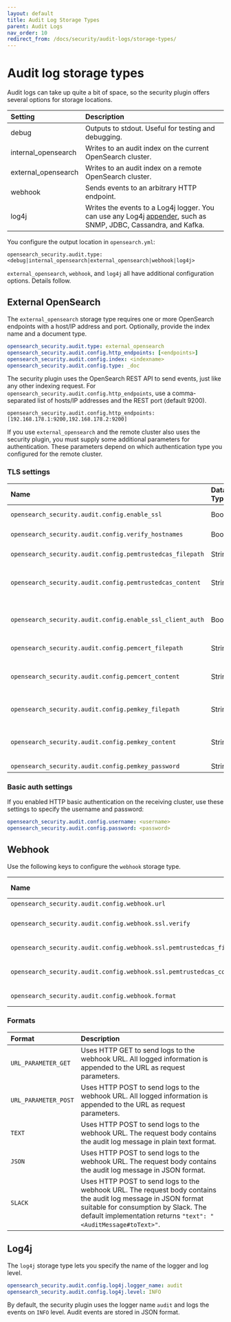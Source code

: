 ```yaml
---
layout: default
title: Audit Log Storage Types
parent: Audit Logs
nav_order: 10
redirect_from: /docs/security/audit-logs/storage-types/
---
```


# Audit log storage types

Audit logs can take up quite a bit of space, so the security plugin offers several options for storage locations.

Setting | Description
:--- | :---
debug | Outputs to stdout. Useful for testing and debugging.
internal_opensearch | Writes to an audit index on the current OpenSearch cluster.
external_opensearch | Writes to an audit index on a remote OpenSearch cluster.
webhook | Sends events to an arbitrary HTTP endpoint.
log4j | Writes the events to a Log4j logger. You can use any Log4j [appender](https://logging.apache.org/log4j/2.x/manual/appenders.html), such as SNMP, JDBC, Cassandra, and Kafka.

You configure the output location in `opensearch.yml`:

```
opensearch_security.audit.type: <debug|internal_opensearch|external_opensearch|webhook|log4j>
```

`external_opensearch`, `webhook`, and `log4j` all have additional configuration options. Details follow.


## External OpenSearch

The `external_opensearch` storage type requires one or more OpenSearch endpoints with a host/IP address and port. Optionally, provide the index name and a document type.

```yml
opensearch_security.audit.type: external_opensearch
opensearch_security.audit.config.http_endpoints: [<endpoints>]
opensearch_security.audit.config.index: <indexname>
opensearch_security.audit.config.type: _doc
```

The security plugin uses the OpenSearch REST API to send events, just like any other indexing request. For `opensearch_security.audit.config.http_endpoints`, use a comma-separated list of hosts/IP addresses and the REST port (default 9200).

```
opensearch_security.audit.config.http_endpoints: [192.168.178.1:9200,192.168.178.2:9200]
```

If you use `external_opensearch` and the remote cluster also uses the security plugin, you must supply some additional parameters for authentication. These parameters depend on which authentication type you configured for the remote cluster.


### TLS settings

Name | Data Type | Description
:--- | :--- | :---
`opensearch_security.audit.config.enable_ssl` | Boolean | If you enabled SSL/TLS on the receiving cluster, set to true. The default is false.
`opensearch_security.audit.config.verify_hostnames` |  Boolean | Whether to verify the hostname of the SSL/TLS certificate of the receiving cluster. Default is true.
`opensearch_security.audit.config.pemtrustedcas_filepath` | String | The trusted root certificate of the external OpenSearch cluster, relative to the `config` directory.
`opensearch_security.audit.config.pemtrustedcas_content` | String | Instead of specifying the path (`opensearch_security.audit.config.pemtrustedcas_filepath`), you can configure the Base64-encoded certificate content directly.
`opensearch_security.audit.config.enable_ssl_client_auth` | Boolean | Whether to enable SSL/TLS client authentication. If you set this to true, the audit log module sends the node's certificate along with the request. The receiving cluster can use this certificate to verify the identity of the caller.
`opensearch_security.audit.config.pemcert_filepath` | String | The path to the TLS certificate to send to the external OpenSearch cluster, relative to the `config` directory.
`opensearch_security.audit.config.pemcert_content` | String | Instead of specifying the path (`opensearch_security.audit.config.pemcert_filepath`), you can configure the Base64-encoded certificate content directly.
`opensearch_security.audit.config.pemkey_filepath` | String | The path to the private key of the TLS certificate to send to the external OpenSearch cluster, relative to the `config` directory.
`opensearch_security.audit.config.pemkey_content` | String | Instead of specifying the path (`opensearch_security.audit.config.pemkey_filepath`), you can configure the Base64-encoded certificate content directly.
`opensearch_security.audit.config.pemkey_password` | String | The password of the private key.


### Basic auth settings

If you enabled HTTP basic authentication on the receiving cluster, use these settings to specify the username and password:

```yml
opensearch_security.audit.config.username: <username>
opensearch_security.audit.config.password: <password>
```


## Webhook

Use the following keys to configure the `webhook` storage type.

Name | Data Type | Description
:--- | :--- | :---
`opensearch_security.audit.config.webhook.url` | String | The HTTP or HTTPS URL to send the logs to.
`opensearch_security.audit.config.webhook.ssl.verify` | Boolean | If true, the TLS certificate provided by the endpoint (if any) will be verified. If set to false, no verification is performed. You can disable this check if you use self-signed certificates.
`opensearch_security.audit.config.webhook.ssl.pemtrustedcas_filepath` | String | The path to the trusted certificate against which the webhook's TLS certificate is validated.
`opensearch_security.audit.config.webhook.ssl.pemtrustedcas_content` | String | Same as `opensearch_security.audit.config.webhook.ssl.pemtrustedcas_content`, but you can configure the base 64 encoded certificate content directly.
`opensearch_security.audit.config.webhook.format` | String | The format in which the audit log message is logged, can be one of `URL_PARAMETER_GET`, `URL_PARAMETER_POST`, `TEXT`, `JSON`, `SLACK`. See [Formats](#formats).


### Formats

Format | Description
:--- | :---
`URL_PARAMETER_GET` | Uses HTTP GET to send logs to the webhook URL. All logged information is appended to the URL as request parameters.
`URL_PARAMETER_POST` | Uses HTTP POST to send logs to the webhook URL. All logged information is appended to the URL as request parameters.
`TEXT` | Uses HTTP POST to send logs to the webhook URL. The request body contains the audit log message in plain text format.
`JSON` | Uses HTTP POST to send logs to the webhook URL. The request body contains the audit log message in JSON format.
`SLACK` | Uses HTTP POST to send logs to the webhook URL. The request body contains the audit log message in JSON format suitable for consumption by Slack. The default implementation returns `"text": "<AuditMessage#toText>"`.


## Log4j

The `log4j` storage type lets you specify the name of the logger and log level.

```yml
opensearch_security.audit.config.log4j.logger_name: audit
opensearch_security.audit.config.log4j.level: INFO
```

By default, the security plugin uses the logger name `audit` and logs the events on `INFO` level. Audit events are stored in JSON format.
